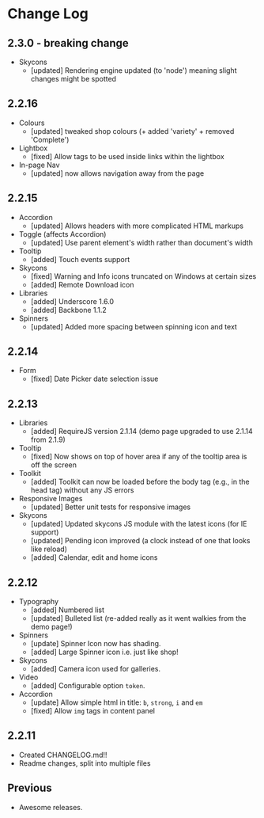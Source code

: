 # Change Log

## 2.3.0 - breaking change
 * Skycons
   * [updated] Rendering engine updated (to 'node') meaning slight changes might be spotted

## 2.2.16
  * Colours
    * [updated] tweaked shop colours (+ added 'variety' + removed 'Complete')
  * Lightbox
    * [fixed] Allow <span> tags to be used inside links within the lightbox
  * In-page Nav
    * [updated] now allows navigation away from the page  

## 2.2.15

  * Accordion
    * [updated] Allows headers with more complicated HTML markups
  * Toggle (affects Accordion)
    * [updated] Use parent element's width rather than document's width
  * Tooltip
    * [added] Touch events support
  * Skycons
    * [fixed] Warning and Info icons truncated on Windows at certain sizes
    * [added] Remote Download icon
  * Libraries
    * [added] Underscore 1.6.0
    * [added] Backbone 1.1.2
  * Spinners
    * [updated] Added more spacing between spinning icon and text

## 2.2.14

  * Form
    * [fixed] Date Picker date selection issue

## 2.2.13

  * Libraries
    * [added] RequireJS version 2.1.14 (demo page upgraded to use 2.1.14 from 2.1.9)
  * Tooltip 
    * [fixed] Now shows on top of hover area if any of the tooltip area is off the screen
  * Toolkit
    * [added] Toolkit can now be loaded before the body tag (e.g., in the head tag) without any JS errors
  * Responsive Images
    * [updated] Better unit tests for responsive images
  * Skycons
    * [updated] Updated skycons JS module with the latest icons (for IE support)
    * [updated] Pending icon improved (a clock instead of one that looks like reload)
    * [added] Calendar, edit and home icons

## 2.2.12

 * Typography
    * [added] Numbered list
    * [updated] Bulleted list (re-added really as it went walkies from the demo page!)
 * Spinners
    * [update] Spinner Icon now has shading.
    * [added] Large Spinner icon i.e. just like shop!
 * Skycons
    * [added] Camera icon used for galleries.
 * Video
    * [added] Configurable option `token`.
 * Accordion
    * [update] Allow simple html in title: `b`, `strong`, `i` and `em`
    * [fixed] Allow `img` tags in content panel

## 2.2.11

  * Created CHANGELOG.md!!
  * Readme changes, split into multiple files

## Previous

 * Awesome releases.
